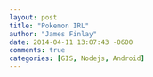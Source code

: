 ```yaml
---
layout: post
title: "Pokemon IRL"
author: "James Finlay"
date: 2014-04-11 13:07:43 -0600
comments: true
categories: [GIS, Nodejs, Android]
---
```

